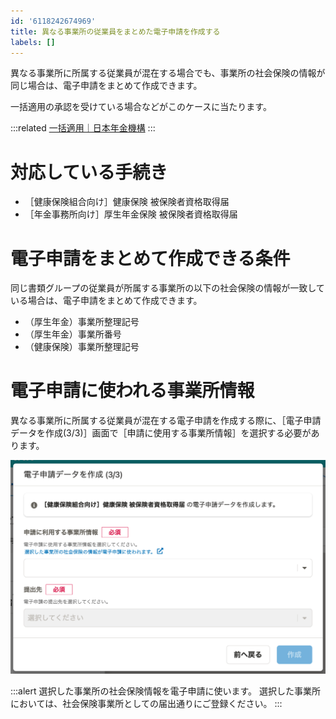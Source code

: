 ```yaml
---
id: '6118242674969'
title: 異なる事業所の従業員をまとめた電子申請を作成する
labels: []
---
```

異なる事業所に所属する従業員が混在する場合でも、事業所の社会保険の情報が同じ場合は、電子申請をまとめて作成できます。

一括適用の承認を受けている場合などがこのケースに当たります。

:::related
[一括適用｜日本年金機構](https://www.nenkin.go.jp/service/kounen/tekiyo/jigyosho/20121004.html)
:::

# 対応している手続き

- ［健康保険組合向け］健康保険 被保険者資格取得届
- ［年金事務所向け］厚生年金保険 被保険者資格取得届

# 電子申請をまとめて作成できる条件

同じ書類グループの従業員が所属する事業所の以下の社会保険の情報が一致している場合は、電子申請をまとめて作成できます。

- （厚生年金）事業所整理記号
- （厚生年金）事業所番号
- （健康保険）事業所整理記号

# 電子申請に使われる事業所情報

異なる事業所に所属する従業員が混在する電子申請を作成する際に、［電子申請データを作成(3/3)］画面で［申請に使用する事業所情報］を選択する必要があります。

![電子申請データを作成(3/3)の画面](./mceclip0.png)

:::alert
選択した事業所の社会保険情報を電子申請に使います。
選択した事業所においては、社会保険事業所としての届出通りにご登録ください。
:::

